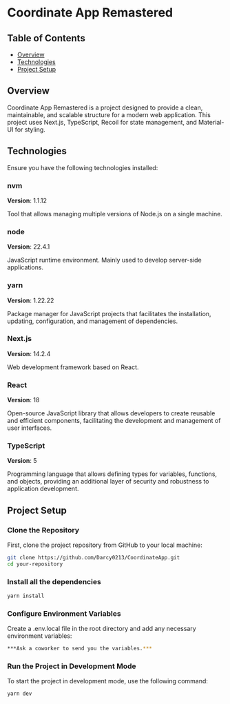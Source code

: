 # Coordinate App Remastered

## Table of Contents

- [Overview](#overview)
- [Technologies](#technologies)
- [Project Setup](#project-setup)

## Overview

Coordinate App Remastered is a project designed to provide a clean, maintainable, and scalable structure for a modern web application. This project uses Next.js, TypeScript, Recoil for state management, and Material-UI for styling.

## Technologies

Ensure you have the following technologies installed:

### nvm

**Version**: 1.1.12

Tool that allows managing multiple versions of Node.js on a single machine.

### node

**Version**: 22.4.1

JavaScript runtime environment. Mainly used to develop server-side applications.

### yarn

**Version**: 1.22.22

Package manager for JavaScript projects that facilitates the installation, updating, configuration, and management of dependencies.

### Next.js

**Version**: 14.2.4

Web development framework based on React.

### React

**Version**: 18

Open-source JavaScript library that allows developers to create reusable and efficient components, facilitating the development and management of user interfaces.

### TypeScript

**Version**: 5

Programming language that allows defining types for variables, functions, and objects, providing an additional layer of security and robustness to application development.

## Project Setup

### Clone the Repository

First, clone the project repository from GitHub to your local machine:

```bash
git clone https://github.com/Darcy0213/CoordinateApp.git
cd your-repository
```

### Install all the dependencies

```bash
yarn install
```

### Configure Environment Variables

Create a .env.local file in the root directory and add any necessary environment variables:

```bash
***Ask a coworker to send you the variables.***
```

### Run the Project in Development Mode

To start the project in development mode, use the following command:

```bash
yarn dev
```

